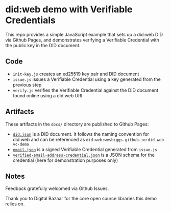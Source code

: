 # did:web demo with Verifiable Credentials

This repo provides a simple JavaScript example that sets up a did:web DID via Github Pages, and demonstrates verifying a Verifiable Credential with the public key in the DID document.

## Code

- `init-key.js` creates an ed25519 key pair and DID document
- `issue.js` issues a Verifiable Credential using a key generated from the previous step
- `verify.js` verifies the Verifiable Credential against the DID document found online using a did:web URI

## Artifacts

These artifacts in the `docs/` directory are published to Github Pages:

- [`did.json`](https://wesbiggs.github.io/did-web-vc-demo/did.json) is a DID document. It follows the naming convention for did:web and can be referenced as `did:web:wesbiggs.github.io:did-web-vc-demo`
- [`email.json`](https://wesbiggs.github.io/did-web-vc-demo/email.json) is a signed Verifiable Credential generated from `issue.js`
- [`verified-email-address-credential.json`](https://wesbiggs.github.io/did-web-vc-demo/verified-email-address.json) is a JSON schema for the credential (here for demonstration purposes only)

## Notes

Feedback gratefully welcomed via Github Issues.

Thank you to Digital Bazaar for the core open source libraries this demo relies on.
